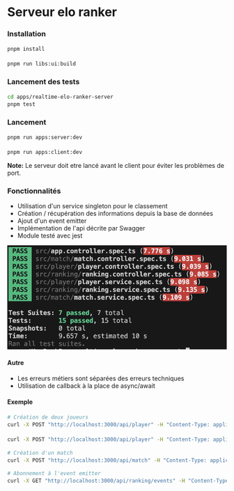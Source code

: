 # Serveur elo ranker

### Installation

```bash
pnpm install

pnpm run libs:ui:build
```

### Lancement des tests

```bash
cd apps/realtime-elo-ranker-server
pnpm test
```

### Lancement 

```bash
pnpm run apps:server:dev

pnpm run apps:client:dev
```

**Note:** Le serveur doit etre lancé avant le client pour éviter les problèmes de port.

### Fonctionnalités

- Utilisation d'un service singleton pour le classement
- Création / récupération des informations depuis la base de données
- Ajout d'un event emitter
- Implémentation de l'api décrite par Swagger
- Module testé avec jest

![test](./../../images/tests.png)

#### Autre

- Les erreurs métiers sont séparées des erreurs techniques
- Utilisation de callback à la place de async/await

#### Exemple 

```bash
# Création de deux joueurs
curl -X POST "http://localhost:3000/api/player" -H "Content-Type: application/json" -d '{"id": "joueur1"}'

curl -X POST "http://localhost:3000/api/player" -H "Content-Type: application/json" -d '{"id": "joueur2"}'
```

```bash
# Création d'un match
curl -X POST "http://localhost:3000/api/match" -H "Content-Type: application/json" -d '{"winner": "joueur1", "loser": "joueur2", "draw": false}'
```

```bash
# Abonnement à l'event emitter
curl -X GET "http://localhost:3000/api/ranking/events" -H "Content-Type: application/json"
```